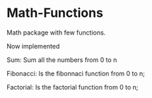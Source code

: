 # Math-Functions
Math package with few functions.

Now implemented

Sum: Sum all the numbers from 0 to n

Fibonacci: Is the fibonnaci function from 0 to n;

Factorial: Is the factorial function from 0 to n;
